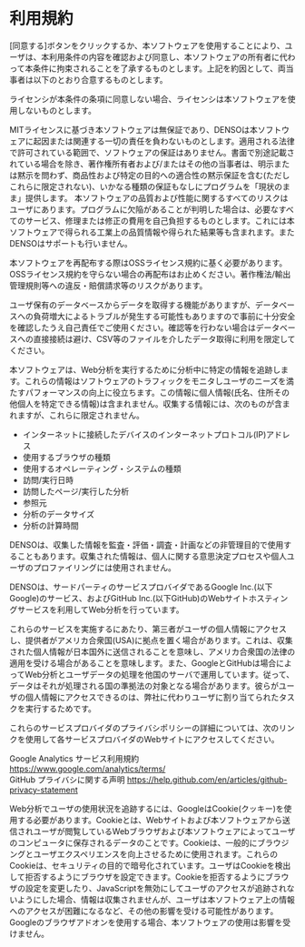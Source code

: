 # 利用規約

[同意する]ボタンをクリックするか、本ソフトウェアを使用することにより、ユーザは、本利用条件の内容を確認および同意し、本ソフトウェアの所有者に代わって本条件に拘束されることを了承するものとします。上記を約因として、両当事者は以下のとおり合意するものとします。  

ライセンシが本条件の条項に同意しない場合、ライセンシは本ソフトウェアを使用しないものとします。  

MITライセンスに基づき本ソフトウェアは無保証であり、DENSOは本ソフトウェアに起因または関連する一切の責任を負わないものとします。適用される法律で許可されている範囲で、ソフトウェアの保証はありません。書面で別途記載されている場合を除き、著作権所有者および/またはその他の当事者は、明示または黙示を問わず、商品性および特定の目的への適合性の黙示保証を含む(ただしこれらに限定されない)、いかなる種類の保証もなしにプログラムを「現状のまま」提供します。 本ソフトウェアの品質および性能に関するすべてのリスクはユーザにあります。プログラムに欠陥があることが判明した場合は、必要なすべてのサービス、修理または修正の費用を自己負担するものとします。これには本ソフトウェアで得られる工業上の品質情報や得られた結果等も含まれます。またDENSOはサポートも行いません。  

本ソフトウェアを再配布する際はOSSライセンス規約に基く必要があります。OSSライセンス規約を守らない場合の再配布はお止めください。著作権法/輸出管理規則等への違反・賠償請求等のリスクがあります。  

ユーザ保有のデータベースからデータを取得する機能がありますが、データベースへの負荷増大によるトラブルが発生する可能性もありますので事前に十分安全を確認したうえ自己責任でご使用ください。確認等を行わない場合はデータベースへの直接接続は避け、CSV等のファイルを介したデータ取得に利用を限定してください。  

本ソフトウェアは、Web分析を実行するために分析中に特定の情報を追跡します。これらの情報はソフトウェアのトラフィックをモニタしユーザのニーズを満たすパフォーマンスの向上に役立ちます。この情報に個人情報(氏名、住所その他個人を特定できる情報)は含まれません。収集する情報には、次のものが含まれますが、これらに限定されません。  

* インターネットに接続したデバイスのインターネットプロトコル(IP)アドレス
* 使用するブラウザの種類
* 使用するオペレーティング・システムの種類
* 訪問/実行日時
* 訪問したページ/実行した分析
* 参照元
* 分析のデータサイズ
* 分析の計算時間

DENSOは、収集した情報を監査・評価・調査・計画などの非管理目的で使用することもあります。収集された情報は、個人に関する意思決定プロセスや個人ユーザのプロファイリングには使用されません。  

DENSOは、サードパーティのサービスプロバイダであるGoogle Inc.(以下Google)のサービス、およびGitHub Inc.(以下GitHub)のWebサイトホスティングサービスを利用してWeb分析を行っています。  

これらのサービスを実施するにあたり、第三者がユーザの個人情報にアクセスし、提供者がアメリカ合衆国(USA)に拠点を置く場合があります。これは、収集された個人情報が日本国外に送信されることを意味し、アメリカ合衆国の法律の適用を受ける場合があることを意味します。また、GoogleとGitHubは場合によってWeb分析とユーザデータの処理を他国のサーバで運用しています。従って、データはそれが処理される国の準拠法の対象となる場合があります。彼らがユーザの個人情報にアクセスできるのは、弊社に代わりユーザに割り当てられたタスクを実行するためです。  

これらのサービスプロバイダのプライバシポリシーの詳細については、次のリンクを使用して各サービスプロバイダのWebサイトにアクセスしてください。  

Google Analytics サービス利用規約 https://www.google.com/analytics/terms/  
GitHub プライバシに関する声明 https://help.github.com/en/articles/github-privacy-statement  

Web分析でユーザの使用状況を追跡するには、GoogleはCookie(クッキー)を使用する必要があります。Cookieとは、Webサイトおよび本ソフトウェアから送信されユーザが閲覧しているWebブラウザおよび本ソフトウェアによってユーザのコンピュータに保存されるデータのことです。Cookieは、一般的にブラウジングとユーザエクスペリエンスを向上させるために使用されます。これらのCookieは、セキュリティの目的で暗号化されています。ユーザはCookieを検出して拒否するようにブラウザを設定できます。Cookieを拒否するようにブラウザの設定を変更したり、JavaScriptを無効にしてユーザのアクセスが追跡されないようにした場合、情報は収集されませんが、ユーザは本ソフトウェア上の情報へのアクセスが困難になるなど、その他の影響を受ける可能性があります。Googleのブラウザアドオンを使用する場合、本ソフトウェアの使用は影響を受けません。  
